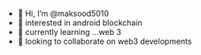- 👋 Hi, I’m @maksood5010
- 👀 interested in android blockchain
- 🌱 currently learning ...web 3
- 💞️  looking to collaborate on web3 developments

<!---
maksood5010/maksood5010 is a ✨ special ✨ repository because its `README.md` (this file) appears on your GitHub profile.
You can click the Preview link to take a look at your changes.
--->
